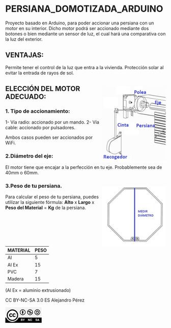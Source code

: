# PERSIANA_DOMOTIZADA_ARDUINO

Proyecto basado en Arduino, para poder accionar una persiana con un motor en su interior. Dicho motor podrá ser accionado mediante dos botones o bien mediante un sensor de luz, el cual hará una comparativa con la luz del exterior.

## VENTAJAS:
Permite tener el control de la luz que entra a la vivienda.
Protección solar al evitar la entrada de rayos de sol.

<img style="margin-top: 20px;" align="right" width="200px" src="./IMAGENES/funcionamientopersiana.png" alt="Persiana">

## ELECCIÓN DEL MOTOR ADECUADO:
### 1. Tipo de accionamiento:

1- Vía radio: accionado por un mando.
2- Vía cable: accionado por pulsadores.

Ambos casos pueden ser accionados por WiFi.

### 2.Diámetro del eje:
El motor tiene que encajar a la perfección en tu eje.
Probablemente sea de 40mm o 60mm.

<img style="margin-top: 20px;" align="right" width="200px" src="./IMAGENES/medir-diametro.jpg" alt="Diametro">

### 3.Peso de tu persiana.
Para calcular el peso de tu persiana, puedes utilizar la siguiente fórmula:
**Alto** x **Largo** x **Peso del Material** = **Kg** de la persiana.

| MATERIAL | PESO  |
|----------|-------|
| Al       |  5    |
| Al Ex    |  15   |
| PVC      |  7    |
| Madera   |  15   |

(Al Ex = aluminio extrusionado)


CC BY-NC-SA 3.0 ES Alejandro Pérez

![CC](./IMAGENES/CC-BY-NC-SA-4.0.jpg)
